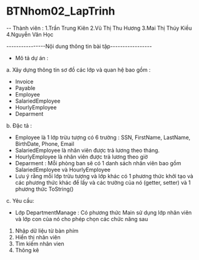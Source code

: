 # BTNhom02_LapTrinh
-- Thành viên : 
1.Trần Trung Kiên 
2.Vũ Thị Thu Hương 
3.Mai Thị Thúy Kiều 
4.Nguyễn Văn Học

----------------Nội dung thông tin bài tập-----------------
- Mô tả dự án : 

a. Xây dựng thông tin sơ đồ các lớp và quan hệ bao gồm : 
+ Invoice
+ Payable 
+ Employee
+ SalariedEmployee
+ HourlyEmployee
+ Deparment 

b. Đặc tả : 
+ Employee là 1 lớp trừu tượng có 6 trường : SSN, FirstName, LastName, BirthDate, Phone, Email
+ SalariedEmployee là nhân viên được trả lương theo tháng.
+ HourlyEmployee là nhân viên được trả lương theo giờ 
+ Deparment : Mỗi phòng ban sẽ có 1 danh sách nhân viên bao gồm SalariedEmployee và HourlyEmployee
+ Lưu ý rằng mỗi lớp trừu tượng và lớp khác có 1 phương thức khởi tạo và các phương thức khác để lấy và các trường của nó (getter, setter) và 1 phương thức ToString()

c. Yêu cầu: 
+ Lớp DepartmentManage : Có phương thức Main sử dụng lớp nhân viên và lớp con của nó cho phép chọn các chức năng sau 
1. Nhập dữ liệu từ bàn phím
2. Hiển thị nhân viên
3. Tìm kiếm nhân vien
4. Thông kê

